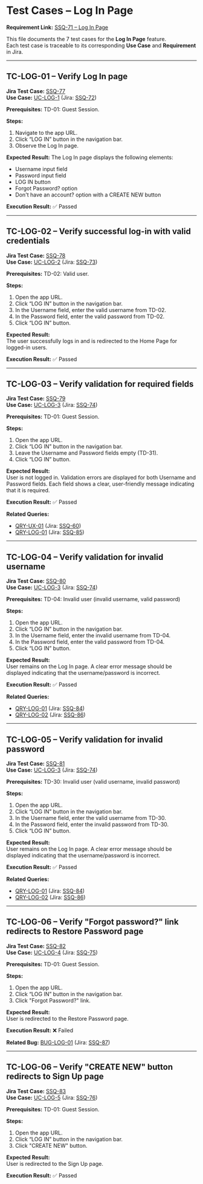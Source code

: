 # Test Cases – Log In Page

**Requirement Link:** [SSQ-71 – Log In Page](https://storyspoilerqa.atlassian.net/browse/SSQ-71)  

This file documents the 7 test cases for the **Log In Page** feature.  
Each test case is traceable to its corresponding **Use Case** and **Requirement** in Jira.  

---

## TC-LOG-01 – Verify Log In page
**Jira Test Case:** [SSQ-77](https://storyspoilerqa.atlassian.net/browse/SSQ-77)  
**Use Case:** [UC-LOG-1](../use-cases/use-cases-log-in-page.md#uc-log-1--access-log-in-page) (Jira: [SSQ-72](https://storyspoilerqa.atlassian.net/browse/SSQ-72))

**Prerequisites:** TD-01: Guest Session.

**Steps:**
1. Navigate to the app URL.
2. Click “LOG IN” button in the navigation bar. 
3. Observe the Log In page.

**Expected Result:**
The Log In page displays the following elements:
- Username input field
- Password input field
- LOG IN button
- Forgot Password? option
- Don't have an account? option with a CREATE NEW button

**Execution Result:** ✅ Passed

---

## TC-LOG-02 – Verify successful log-in with valid credentials
**Jira Test Case:** [SSQ-78](https://storyspoilerqa.atlassian.net/browse/SSQ-78)  
**Use Case:** [UC-LOG-2](../use-cases/use-cases-log-in-page.md#uc-log-2--log-in-with-valid-credentials) (Jira: [SSQ-73](https://storyspoilerqa.atlassian.net/browse/SSQ-73))

**Prerequisites:** TD-02: Valid user.

**Steps:**  
1. Open the app URL.
2. Click “LOG IN” button in the navigation bar.
3. In the Username field, enter the valid username from TD-02.
4. In the Password field, enter the valid password from TD-02.
5. Click “LOG IN” button.

**Expected Result:**  
The user successfully logs in and is redirected to the Home Page for logged-in users.

**Execution Result:** ✅ Passed

---

## TC-LOG-03 – Verify validation for required fields
**Jira Test Case:** [SSQ-79](https://storyspoilerqa.atlassian.net/browse/SSQ-79)  
**Use Case:** [UC-LOG-3](../use-cases/use-cases-log-in-page.md#uc-log-3--validation-errors-for-invalid-credentials) (Jira: [SSQ-74](https://storyspoilerqa.atlassian.net/browse/SSQ-74))

**Prerequisites:** TD-01: Guest Session.

**Steps:**  
1. Open the app URL.
2. Click “LOG IN” button in the navigation bar.
3. Leave the Username and Password fields empty (TD-31).
4. Click “LOG IN” button.

**Expected Result:**  
User is not logged in. Validation errors are displayed for both Username and Password fields. Each field shows a clear, user-friendly message indicating that it is required.

**Execution Result:** ✅ Passed

**Related Queries:** 
- [QRY-UX-01](../queries/queries.md#XXXXX1) (Jira: [SSQ-60](https://storyspoilerqa.atlassian.net/browse/SSQ-60))
- [QRY-LOG-01](../queries/queries.md#qry-log-01--consistency-of-required-field-messages) (Jira: [SSQ-85](https://storyspoilerqa.atlassian.net/browse/SSQ-85))

---

## TC-LOG-04 – Verify validation for invalid username
**Jira Test Case:** [SSQ-80](https://storyspoilerqa.atlassian.net/browse/SSQ-80)  
**Use Case:** [UC-LOG-3](../use-cases/use-cases-log-in-page.md#uc-log-3--validation-errors-for-invalid-credentials) (Jira: [SSQ-74](https://storyspoilerqa.atlassian.net/browse/SSQ-74))

**Prerequisites:** TD-04: Invalid user (invalid username, valid password)

**Steps:**  
1. Open the app URL.
2. Click “LOG IN” button in the navigation bar.
3. In the Username field, enter the invalid username from TD-04.
4. In the Password field, enter the valid password from TD-04.
5. Click “LOG IN” button.

**Expected Result:**  
User remains on the Log In page. A clear error message should be displayed indicating that the username/password is incorrect.

**Execution Result:** ✅ Passed

**Related Queries:** 
- [QRY-LOG-01](../queries/queries.md#qry-ux-01--extra-bullet-point-before-unable-to-sign-in-error-message-1) (Jira: [SSQ-84](https://storyspoilerqa.atlassian.net/browse/SSQ-84))
- [QRY-LOG-02](../queries/queries.md#qry-log-02--generic-error-message-for-invalid-login-credentials) (Jira: [SSQ-86](https://storyspoilerqa.atlassian.net/browse/SSQ-86))

---

## TC-LOG-05 – Verify validation for invalid password
**Jira Test Case:** [SSQ-81](https://storyspoilerqa.atlassian.net/browse/SSQ-81)  
**Use Case:** [UC-LOG-3](../use-cases/use-cases-log-in-page.md#uc-log-3--validation-errors-for-invalid-credentials) (Jira: [SSQ-74](https://storyspoilerqa.atlassian.net/browse/SSQ-74))

**Prerequisites:** TD-30: Invalid user (valid username, invalid password)

**Steps:**  
1. Open the app URL.
2. Click “LOG IN” button in the navigation bar.
3. In the Username field, enter the valid username from TD-30.
4. In the Password field, enter the invalid password from TD-30.
5. Click “LOG IN” button.

**Expected Result:**  
User remains on the Log In page. A clear error message should be displayed indicating that the username/password is incorrect.

**Execution Result:** ✅ Passed

**Related Queries:** 
- [QRY-LOG-01](../queries/queries.md#qry-ux-01--extra-bullet-point-before-unable-to-sign-in-error-message-1) (Jira: [SSQ-84](https://storyspoilerqa.atlassian.net/browse/SSQ-84))
- [QRY-LOG-02](../queries/queries.md#qry-log-02--generic-error-message-for-invalid-login-credentials) (Jira: [SSQ-86](https://storyspoilerqa.atlassian.net/browse/SSQ-86))

---

## TC-LOG-06 – Verify "Forgot password?" link redirects to Restore Password page
**Jira Test Case:** [SSQ-82](https://storyspoilerqa.atlassian.net/browse/SSQ-82)  
**Use Case:** [UC-LOG-4](../use-cases/use-cases-log-in-page.md#uc-log-4--redirect-to-forgot-password-page) (Jira: [SSQ-75](https://storyspoilerqa.atlassian.net/browse/SSQ-75))

**Prerequisites:** TD-01: Guest Session.

**Steps:**  
1. Open the app URL.
2. Click “LOG IN” button in the navigation bar.
3. Click "Forgot Password?" link.

**Expected Result:**  
User is redirected to the Restore Password page.

**Execution Result:** ❌ Failed

**Related Bug:** [BUG-LOG-01](../bugs/bug-report.md#bug-log-01--forgot-password-link-redirects-to-home-page-instead-of-restore-password-page) (Jira: [SSQ-87](https://storyspoilerqa.atlassian.net/browse/SSQ-87))

---

## TC-LOG-06 – Verify "CREATE NEW" button redirects to Sign Up page
**Jira Test Case:** [SSQ-83](https://storyspoilerqa.atlassian.net/browse/SSQ-83)  
**Use Case:** [UC-LOG-5](../use-cases/use-cases-log-in-page.md#uc-log-5--redirect-to-sign-up-page) (Jira: [SSQ-76](https://storyspoilerqa.atlassian.net/browse/SSQ-76))

**Prerequisites:** TD-01: Guest Session.

**Steps:**  
1. Open the app URL.
2. Click “LOG IN” button in the navigation bar.
3. Click "CREATE NEW" button.

**Expected Result:**  
User is redirected to the Sign Up page.

**Execution Result:** ✅ Passed
